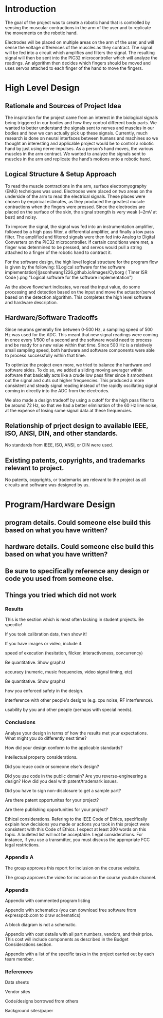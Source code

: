 # Introduction
The goal of the project was to create a robotic hand that is controlled by sensing the muscular contractions in the arm of the user and to replicate the movements on the robotic hand.


Electrodes will be placed on multiple areas on the arm of the user, and will sense the voltage differences of the muscles as they contract. The signal will be fed into a circuit which amplifies and filters the signal. The resulting signal will then be sent into the PIC32 microcontroller which will analyze the readings. An algorithm then decides which fingers should be moved and uses servos attached to each finger of the hand to move the fingers. 

# High Level Design
## Rationale and Sources of Project Idea
The inspiration for the project came from an interest in the biological signals being triggered in our bodies and how they control different body parts. We wanted to better understand the signals sent to nerves and muscles in our bodies and how we can actually pick up these signals. Currently, much research is done on neural interfaces between humans and machines so we thought an interesting and applicable project would be to control a robotic hand by just using nerve impulses. As a person’s hand moves, the various muscles in the arm contract. We wanted to analyze the signals sent to muscles in the arm and replicate the hand’s motions onto a robotic hand.

## Logical Structure & Setup Approach
To read the muscle contractions in the arm, surface electromyography (EMG) techniques was used. Electrodes were placed on two areas on the underside of the arm to read the electrical signals. These places were chosen by empirical estimates, as they produced the greatest muscle contractions when the fingers were pressed. Since the electrodes are placed on the surface of the skin, the signal strength is very weak (~2mV at best) and noisy.


To improve the signal, the signal was fed into an instrumentation amplifier, followed by a high pass filter, a differential amplifier, and finally a low pass filter. The amplified and filtered signals were then fed into Analog to Digital Converters on the PIC32 microcontroller. If certain conditions were met, a finger was determined to be pressed, and servos would pull a string attached to a finger of the robotic hand to contract it. 


For the software design, the high level logical structure for the program flow is given by the following: 
![Logical software for the software implementation](jasonhwang1226.github.io/images/Cyborg ( Timer ISR Code ).png "Logical software for the software implementation")


As the above flowchart indicates, we read the input value, do some processing and detection based on the input and move the actuator(servo) based on the detection algorithm. This completes the high level software and hardware description.


## Hardware/Software Tradeoffs
Since neurons generally fire between 0-500 Hz, a sampling speed of 500 Hz was used for the ADC. This meant that new signal readings were coming in once every 1/500 of a second and the software would need to process and be ready for a new value within that time. Since 500 Hz is a relatively small sampling speed, both hardware and software components were able to process successfully within that time. 


To optimize the project even more, we tried to balance the hardware and software sides. To do so, we added a sliding moving averager within software that basically acts like a crude low pass filter since it smoothens out the signal and cuts out higher frequencies. This produced a more consistent and steady signal reading instead of the rapidly oscillating signal coming in directly into the ADC from the electrodes. 


We also made a design tradeoff by using a cutoff for the high pass filter to be around 72 Hz, so that we had a better elimination of the 60 Hz line noise, at the expense of losing some signal data at these frequencies. 

## Relationship of prject design to available IEEE, ISO, ANSI, DIN, and other standards.
No standards from IEEE, ISO, ANSI, or DIN were used.
  
## Existing patents, copyrights, and trademarks relevant to project. 
No patents, copyrights, or trademarks are relevant to the project as all circuits and software was designed by us. 



# Program/Hardware Design
## program details. Could someone else build this based on what you have written?

## hardware details. Could someone else build this based on what you have written?

## Be sure to specifically reference any design or code you used from someone else.

## Things you tried which did not work

### Results
This is the section which is most often lacking in student projects. Be specific! 

If you took calibration data, then show it!

If you have images or video, include it.

speed of execution (hesitation, filcker, interactiveness, concurrency)

Be quantitative. Show graphs!

accuracy (numeric, music frequencies, video signal timing, etc)

Be quantitative. Show graphs!

how you enforced safety in the design.

interference with other people's designs (e.g. cpu noise, RF interference).

usability by you and other people (perhaps with special needs).

### Conclusions
Analyse your design in terms of how the results met your expectations. What might you do differently next time?

How did your design conform to the applicable standards?

Intellectual property considerations.

Did you reuse code or someone else's design?

Did you use code in the public domain?
Are you reverse-engineering a design? How did you deal with patent/trademark issues.

Did you have to sign non-disclosure to get a sample part?

Are there patent opportunites for your project?

Are there publishing opportunities for your project?

Ethical considerations. Refering to the IEEE Code of Ethics, specifically explain how decisions you made or actions you took in this project were consistent with this Code of Ethics. I expect at least 200 words on this topic. A bulleted list will not be acceptable.
Legal considerations. For instance, if you use a transmitter, you must discuss the appropriate FCC legal restrictions.

### Appendix A
The group approves this report for inclusion on the course website.

The group approves the video for inclusion on the course youtube channel.

### Appendix
Appendix with commented program listing

Appendix with schematics (you can download free software from expresspcb.com to draw schematics) 

A block diagram is not a schematic.

Appendix with cost details with all part numbers, vendors, and their price. This cost will include components as described in the Budget Considerations section.

Appendix with a list of the specific tasks in the project carried out by each team member.

### References
Data sheets

Vendor sites

Code/designs borrowed from others

Background sites/paper
